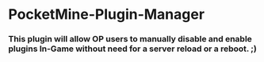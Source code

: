 # PocketMine-Plugin-Manager
### This plugin will allow OP users to manually disable and enable plugins In-Game without need for a server reload or a reboot. ;)
